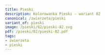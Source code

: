 ```yaml
---
title: Pieski
description: Kolorowanka Pieski - wariant 82
canonical: /zwierzeta/pieski
variant_of: pieski
image: /pieski/82/pieski-82.svg
pdf: /pieski/82/pieski-82.pdf
tags:
- zwierzeta
- pieski
---
```

